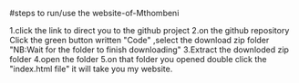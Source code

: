 #steps to run/use the website-of-Mthombeni

1.click the link to direct you to the github project
2.on the github repository Click the green button written "Code" ,select the download zip folder "NB:Wait for the folder to finish downloading"
3.Extract the downloded zip folder
4.open the folder 
5.on that folder you opened double click the "index.html  file" it will take you my website.
